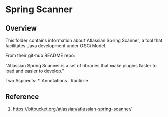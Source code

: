 # Spring Scanner

## Overview

This folder contains information about Atlassian Spring Scanner, a tool that
facilitates Java development under OSGi Model.

From their git-hub README repo:

"Atlassian Spring Scanner is a set of libraries that make plugins faster to load and easier to develop."

Two Aspcects:
*. Annotations
. Runtime


## Reference

1. https://bitbucket.org/atlassian/atlassian-spring-scanner/


